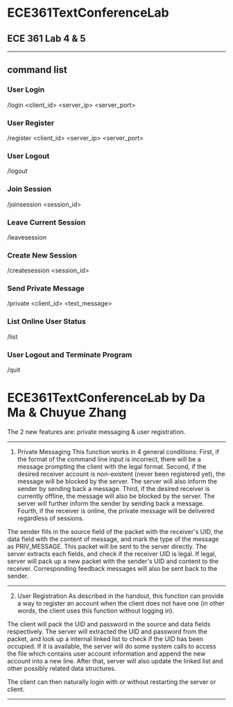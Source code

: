# ECE361TextConferenceLab
## ECE 361 Lab 4 &amp; 5
---
## command list
### User Login 
  /login <client_id> <password> <server_ip> <server_port>
### User Register
  /register <client_id> <password> <server_ip> <server_port>
### User Logout
  /logout
### Join Session
  /joinsession <session_id>
### Leave Current Session
  /leavesession
### Create New Session
  /createsession <session_id>
### Send Private Message
  /private <client_id> <text_message>
### List Online User Status
  /list
### User Logout and Terminate Program
  /quit

  # ECE361TextConferenceLab by Da Ma & Chuyue Zhang

The 2 new features are: private messaging & user registration.

------------------------------------------------

1. Private Messaging
This function works in 4 general conditions:
First, if the format of the command line input is incorrect, there will be a message prompting the client with the legal format.
Second, if the desired receiver account is non-existent (never been registered yet), the message will be blocked by the server. The server will also inform the sender by sending back a message.
Third, if the desired receiver is currently offline, the message will also be blocked by the server. The server will further inform the sender by sending back a message.
Fourth, if the receiver is online, the private message will be delivered regardless of sessions.

The sender fills in the source field of the packet with the receiver's UID, the data field with the content of message, and mark the type of the message as PRIV_MESSAGE. This packet will be sent to the server directly.
The server extracts each fields, and check if the receiver UID is legal. If legal, server will pack up a new packet with the sender's UID and content to the receiver. Corresponding feedback messages will also be sent back to the sender.

------------------------------------------------

2. User Registration
As described in the handout, this function can provide a way to register an account when the client does not have one (in other words, the client uses this function without logging in).

The client will pack the UID and password in the source and data fields respectively.
The server will extracted the UID and password from the packet, and look up a internal linked list to check if the UID has been occupied.
If it is available, the server will do some system calls to access the file which contains user account information and append the new account into a new line.
After that, server will also update the linked list and other possibly related data structures.

The client can then naturally login with or without restarting the server or client.

------------------------------------------------
